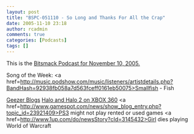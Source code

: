 ```yaml
---
layout: post
title: "BSPC-051110 - So Long and Thanks For All the Crap"
date: 2005-11-10 23:18
author: rcadmin
comments: true
categories: [Podcasts]
tags: []
---
```

This is the <a href=http://www.bitsmack.com/dl/BSPC-051110.mp3>Bitsmack Podcast for November 10, 2005.</a>

Song of the Week: <a href=http://music.podshow.com/music/listeners/artistdetails.php?BandHash=92938fb058a7d563fceff0161eb50075>Smallfish - Fish</a>

<a href=http://www.cnn.com/2005/TECH/internet/11/10/geezers.who.blog.ap/index.html>Geezer Blogs</a>
<a href=http://www.gamespot.com/news/6139560.html>Halo and Halo 2 on XBOX 360</a>
<a href=http://www.gamespot.com/news/show_blog_entry.php?topic_id=23921409>PS3 might not play rented or used games</a>
<a href=http://www.1up.com/do/newsStory?cId=3145432>Girl dies playing World of Warcraft</a>




